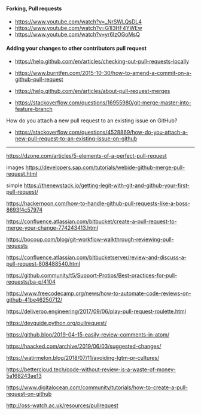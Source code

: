 
#### Forking, Pull requests
- https://www.youtube.com/watch?v=_NrSWLQsDL4
- https://www.youtube.com/watch?v=G1I3HF4YWEw
- https://www.youtube.com/watch?v=yr6IzOGoMsQ


#### Adding your changes to other contributors pull request

- https://help.github.com/en/articles/checking-out-pull-requests-locally

- https://www.burntfen.com/2015-10-30/how-to-amend-a-commit-on-a-github-pull-request


- https://help.github.com/en/articles/about-pull-request-merges

- https://stackoverflow.com/questions/16955980/git-merge-master-into-feature-branch

How do you attach a new pull request to an existing issue on GitHub?
- https://stackoverflow.com/questions/4528869/how-do-you-attach-a-new-pull-request-to-an-existing-issue-on-github

---

https://dzone.com/articles/5-elements-of-a-perfect-pull-request

images
https://developers.sap.com/tutorials/webide-github-merge-pull-request.html


simple
https://thenewstack.io/getting-legit-with-git-and-github-your-first-pull-request/

https://hackernoon.com/how-to-handle-github-pull-requests-like-a-boss-8693f4c57974

https://confluence.atlassian.com/bitbucket/create-a-pull-request-to-merge-your-change-774243413.html


https://bocoup.com/blog/git-workflow-walkthrough-reviewing-pull-requests

https://confluence.atlassian.com/bitbucketserver/review-and-discuss-a-pull-request-808488540.html

https://github.community/t5/Support-Protips/Best-practices-for-pull-requests/ba-p/4104

https://www.freecodecamp.org/news/how-to-automate-code-reviews-on-github-41be46250712/

https://deliveroo.engineering/2017/09/06/play-pull-request-roulette.html

https://devguide.python.org/pullrequest/

https://github.blog/2019-04-15-easily-review-comments-in-atom/

https://haacked.com/archive/2019/06/03/suggested-changes/

https://watirmelon.blog/2018/07/11/avoiding-lgtm-pr-cultures/

https://bettercloud.tech/code-without-review-is-a-waste-of-money-5a168243ae13



https://www.digitalocean.com/community/tutorials/how-to-create-a-pull-request-on-github

http://oss-watch.ac.uk/resources/pullrequest
